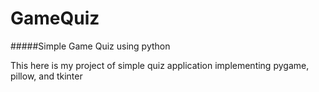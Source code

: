 # GameQuiz
#####Simple Game Quiz using python

This here is my project of simple quiz application implementing pygame, pillow, and tkinter
